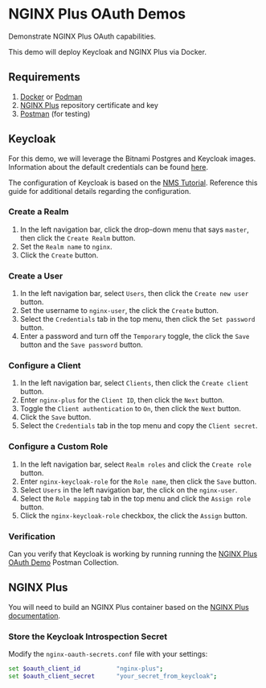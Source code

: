 # NGINX Plus OAuth Demos

Demonstrate NGINX Plus OAuth capabilities.

This demo will deploy Keycloak and NGINX Plus via Docker.

## Requirements

1. [Docker](https://www.docker.com/) or [Podman](https://podman.io/)
1. [NGINX Plus](https://www.nginx.com/free-trial-request/) repository certificate and key
1. [Postman](https://www.postman.com/) (for testing)

## Keycloak

For this demo, we will leverage the Bitnami Postgres and Keycloak images. Information about the default credentials can be found [here](https://hub.docker.com/r/bitnami/keycloak).

The configuration of Keycloak is based on the [NMS Tutorial](https://docs.nginx.com/nginx-management-suite/acm/tutorials/introspection-keycloak/).  Reference this guide for additional details regarding the configuration.

### Create a Realm

1. In the left navigation bar, click the drop-down menu that says `master`, then click the `Create Realm` button.
1. Set the `Realm name` to `nginx`.
1. Click the `Create` button.


### Create a User

1. In the left navigation bar, select `Users`, then click the `Create new user` button.
1. Set the username to `nginx-user`, the click the `Create` button.
1. Select the `Credentials` tab in the top menu, then click the `Set password` button.
1. Enter a password and turn off the `Temporary` toggle, the click the `Save` button and the `Save password` button.

### Configure a Client

1. In the left navigation bar, select `Clients`, then click the `Create client` button.
1. Enter `nginx-plus` for the `Client ID`, then click the `Next` button.
1. Toggle the `Client authentication` to `On`, then click the `Next` button.
1. Click the `Save` button.
1. Select the `Credentials` tab in the top menu and copy the `Client secret`.

### Configure a Custom Role

1. In the left navigation bar, select `Realm roles` and click the `Create role` button.
1. Enter `nginx-keycloak-role` for the `Role name`, then click the `Save` button.
1. Select `Users` in the left navigation bar, the click on the `nginx-user`.
1. Select the `Role mapping` tab in the top menu and click the `Assign role` button.
1. Click the `nginx-keycloak-role` checkbox, the click the `Assign` button.

### Verification

Can you verify that Keycloak is working by running running the [NGINX Plus OAuth Demo](NGINX_Plus_OAuth_Demo.postman_collection.json) Postman Collection.

## NGINX Plus

You will need to build an NGINX Plus container based on the [NGINX Plus documentation](https://docs.nginx.com/nginx/admin-guide/installing-nginx/installing-nginx-docker/#running-nginx-plus-in-a-docker-container).

### Store the Keycloak Introspection Secret

Modify the `nginx-oauth-secrets.conf` file with your settings:

```bash
set $oauth_client_id          "nginx-plus";
set $oauth_client_secret      "your_secret_from_keycloak";
```
